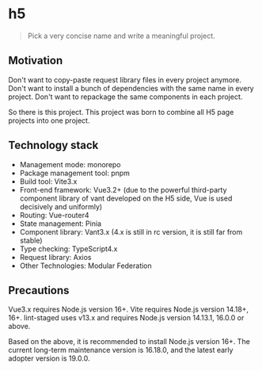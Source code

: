 # h5

> Pick a very concise name and write a meaningful project.

## Motivation

Don't want to copy-paste request library files in every project anymore.
Don't want to install a bunch of dependencies with the same name in every project.
Don't want to repackage the same components in each project.

So there is this project.
This project was born to combine all H5 page projects into one project.

## Technology stack

- Management mode: monorepo
- Package management tool: pnpm
- Build tool: Vite3.x
- Front-end framework: Vue3.2+ (due to the powerful third-party component library of vant developed on the H5 side, Vue is used decisively and uniformly)
- Routing: Vue-router4
- State management: Pinia
- Component library: Vant3.x (4.x is still in rc version, it is still far from stable)
- Type checking: TypeScript4.x
- Request library: Axios
- Other Technologies: Modular Federation

## Precautions

Vue3.x requires Node.js version 16+.
Vite requires Node.js version 14.18+, 16+.
lint-staged uses v13.x and requires Node.js version 14.13.1, 16.0.0 or above.

Based on the above, it is recommended to install Node.js version 16+. The current long-term maintenance version is 16.18.0, and the latest early adopter version is 19.0.0.
